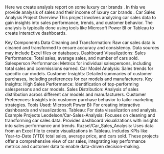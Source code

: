Here we create analysis report on some luxury car brands . In this we provide analysis of sales and their income of luxury car brands .
Car Sales Analysis Project
Overview
This project involves analyzing car sales data to gain insights into sales performance, trends, and customer behavior. The analysis is typically done using tools like Microsoft Power BI or Tableau to create interactive dashboards.

Key Components
Data Cleaning and Transformation:
Raw car sales data is cleaned and transformed to ensure accuracy and consistency.
Data sources may include Excel files or databases.
Dashboard Visualizations:
Sales Performance: Total sales, average sales, and number of cars sold.
Salesperson Performance: Metrics for individual salespersons, including total sales and commissions earned.
Car Model Analysis: Sales trends for specific car models.
Customer Insights: Detailed summaries of customer purchases, including preferences for car models and manufacturers.
Key Insights:
High Sales Performance: Identification of top-performing salespersons and car models.
Sales Distribution: Analysis of sales distribution across different car models and manufacturers.
Customer Preferences: Insights into customer purchase behavior to tailor marketing strategies.
Tools Used:
Microsoft Power BI: For creating interactive dashboards and visualizations.
Tableau: For data visualization and analysis.
Example Projects
Leodelson/Car-Sales-Analysis:
Focuses on cleaning and transforming car sales data.
Provides dashboard visualizations with insights into sales performance and trends.
Ruzsel/Car_Sales_Analysis:
Uses data from an Excel file to create visualizations in Tableau.
Includes KPIs like Year-to-Date (YTD) total sales, average price, and cars sold.
These projects offer a comprehensive view of car sales, integrating key performance metrics and customer data to enable data-driven decision-making.

